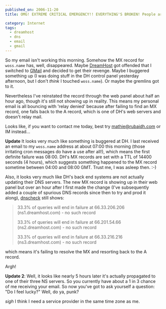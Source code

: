 ```yaml
---
published_on: 2006-11-20
title: OMG! EXTREME CRITICAL EMERGENCY!! EVERYTHING'S BROKEN! People are DYING!

category: Internet
tags:
  - dreamhost
  - dns
  - email
  - gmail
---
```

So my email isn't working this morning.  Somehow the MX record for `woss.name` has, well, disappeared.  Maybe [DreamHost](http://www.dreamhost.com/) got offended that I switched to [GMail](http://mail.google.com/) and decided to get their revenge.  Maybe I buggered something up (I was doing stuff in the DH control panel yesterday afternoon, but I don't *think* I touched `woss.name`).  Or maybe the gremlins got to it.

Nevertheless I've reinstated the record through the web panel about half an hour ago, though it's still not showing up in reality.  This means my personal email is all bouncing with 'relay denied' because after failing to find an MX record, one falls back to the A record, which is one of DH's web servers and doesn't relay mail.

Looks like, if you want to contact me today, best try <mathie@rubaidh.com> or IM instead...

**Update** It looks very much like something is buggered at DH.  I last received an email to my `woss.name` address at about 07:00 this morning (those irritating cron messages do have a use after all!), which means the first definite failure was 08:00.  DH's MX records are set with a TTL of 14400 seconds (4 hours), which suggests something happened to the MX record sometime between 04:00 and 08:00 GMT.  Trust me, I was asleep then. :-)

Also, it looks very much like DH's back end systems are not actually updating their DNS servers.  The new MX record is showing up in their web panel but over an hour after I first made the change (I've subsequently added a couple of spurious DNS records since then to try and prod it along), [dnscheck](http://www.squish.net/dnscheck/) still shows:

> 33.3% of queries will end in failure at 66.33.206.206 (ns1.dreamhost.com) - no such record
>
> 33.3% of queries will end in failure at 66.201.54.66 (ns2.dreamhost.com) - no such record
>
> 33.3% of queries will end in failure at 66.33.216.216 (ns3.dreamhost.com) - no such record

which means it's failing to resolve the MX and resorting back to the A record.

Argh!

**Update 2**:  Well, it looks like nearly 5 hours later it's actually propagated to one of their three NS servers.  So you currently have about a 1 in 3 chance of me receiving your email.  So now you've got to ask yourself a question: "Do I feel lucky?" Well, do ya, punk?

*sigh* I think I need a service provider in the same time zone as me.
